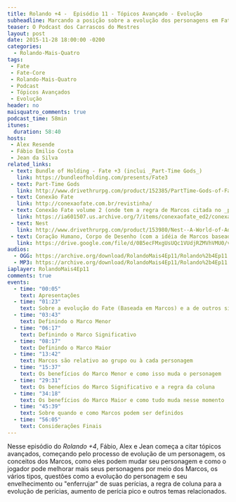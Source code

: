 ```yaml
---
title: Rolando +4 -  Episódio 11 - Tópicos Avançado - Evolução
subheadline: Marcando a posição sobre a evolução dos personagens em Fate Básico!
teaser: O Podcast dos Carrascos do Mestres
layout: post
date: 2015-11-28 18:00:00 -0200
categories:
  - Rolando-Mais-Quatro
tags:
 - Fate
 - Fate-Core
 - Rolando-Mais-Quatro
 - Podcast
 - Tópicos Avançados
 - Evolução
header: no
maisquatro_comments: true 
podcast_time: 58min
itunes:
  duration: 58:40
hosts:
 - Alex Resende
 - Fábio Emilio Costa
 - Jean da Silva
related_links:
 - text: Bundle of Holding - Fate +3 (inclui _Part-Time Gods_)
   link: https://bundleofholding.com/presents/Fate3
 - text: Part-Time Gods
   link: http://www.drivethrurpg.com/product/152385/PartTime-Gods-of-Fate
 - text: Conexão Fate
   link: http://conexaofate.com.br/revistinha/
 - text: Conexão Fate volume 2 (onde tem a regra de Marcos citada no _podcast_)
   link: https://ia601507.us.archive.org/7/items/conexaofate_ed2/conexaofate_ed2.pdf
 - text: Nest
   link: http://www.drivethrurpg.com/product/153980/Nest--A-World-of-Adventure-for-Fate-Core
 - text: Coração Humano, Corpo de Desenho (com a idéia de Marcos baseado nos acontecimentos)
   link: https://drive.google.com/file/d/0B5ecFMxgUsUQc1VUdjRZMVhVMU0/view
audios:
  - OGG: https://archive.org/download/RolandoMais4Ep11/Rolando%2b4Ep11.ogg
  - MP3: https://archive.org/download/RolandoMais4Ep11/Rolando%2b4Ep11.mp3
iaplayer: RolandoMais4Ep11
comments: true
events:
  - time: "00:05"
    text: Apresentações
  - time: "01:23"
    text: Sobre a evolução do Fate (Baseada em Marcos) e a de outros sistemas (Baseada em XPs)
  - time: "03:43"
    text: Definindo o Marco Menor
  - time: "06:17"
    text: Definindo o Marco Significativo
  - time: "08:17"
    text: Definindo o Marco Maior
  - time: "13:42"
    text: Marcos são relativo ao grupo ou à cada personagem
  - time: "15:37"
    text: Os benefícios do Marco Menor e como isso muda o personagem 
  - time: "29:31"
    text: Os benefícios do Marco Significativo e a regra da coluna
  - time: "34:18"
    text: Os benefícios do Marco Maior e como tudo muda nesse momento
  - time: "45:39"
    text: Sobre quando e como Marcos podem ser definidos
  - time: "56:05"
    text: Considerações Finais
---
```


Nesse episódio do _Rolando +4_, Fábio, Alex e Jean começa a citar tópicos avançados, começando pelo processo de evolução de um personagem, os conceitos dos Marcos, como eles podem mudar seu personagem e como o jogador pode melhorar mais seus personagens por meio dos Marcos, os vários tipos, questões como a evolução do personagem e seu envelhecimento ou "enferrujar" de suas perícias, a regra de coluna para a evolução de perícias, aumento de perícia pico e outros temas relacionados.
